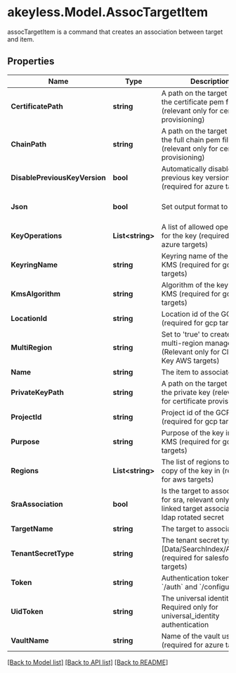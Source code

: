 # akeyless.Model.AssocTargetItem
assocTargetItem is a command that creates an association between target and item.

## Properties

Name | Type | Description | Notes
------------ | ------------- | ------------- | -------------
**CertificatePath** | **string** | A path on the target to store the certificate pem file (relevant only for certificate provisioning) | [optional] 
**ChainPath** | **string** | A path on the target to store the full chain pem file (relevant only for certificate provisioning) | [optional] 
**DisablePreviousKeyVersion** | **bool** | Automatically disable previous key version (required for azure targets) | [optional] [default to false]
**Json** | **bool** | Set output format to JSON | [optional] [default to false]
**KeyOperations** | **List&lt;string&gt;** | A list of allowed operations for the key (required for azure targets) | [optional] 
**KeyringName** | **string** | Keyring name of the GCP KMS (required for gcp targets) | [optional] 
**KmsAlgorithm** | **string** | Algorithm of the key in GCP KMS (required for gcp targets) | [optional] 
**LocationId** | **string** | Location id of the GCP KMS (required for gcp targets) | [optional] 
**MultiRegion** | **string** | Set to &#39;true&#39; to create a multi-region managed key. (Relevant only for Classic Key AWS targets) | [optional] [default to "false"]
**Name** | **string** | The item to associate | 
**PrivateKeyPath** | **string** | A path on the target to store the private key (relevant only for certificate provisioning) | [optional] 
**ProjectId** | **string** | Project id of the GCP KMS (required for gcp targets) | [optional] 
**Purpose** | **string** | Purpose of the key in GCP KMS (required for gcp targets) | [optional] 
**Regions** | **List&lt;string&gt;** | The list of regions to create a copy of the key in (relevant for aws targets) | [optional] 
**SraAssociation** | **bool** | Is the target to associate is for sra, relevant only for linked target association for ldap rotated secret | [optional] [default to false]
**TargetName** | **string** | The target to associate | 
**TenantSecretType** | **string** | The tenant secret type [Data/SearchIndex/Analytics] (required for salesforce targets) | [optional] 
**Token** | **string** | Authentication token (see &#x60;/auth&#x60; and &#x60;/configure&#x60;) | [optional] 
**UidToken** | **string** | The universal identity token, Required only for universal_identity authentication | [optional] 
**VaultName** | **string** | Name of the vault used (required for azure targets) | [optional] 

[[Back to Model list]](../README.md#documentation-for-models) [[Back to API list]](../README.md#documentation-for-api-endpoints) [[Back to README]](../README.md)

